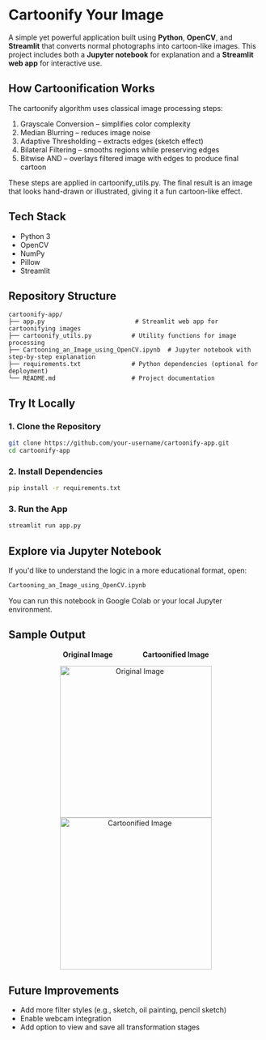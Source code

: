 # Cartoonify Your Image

A simple yet powerful application built using **Python**, **OpenCV**, and **Streamlit** that converts normal photographs into cartoon-like images. This project includes both a **Jupyter notebook** for explanation and a **Streamlit web app** for interactive use.


## How Cartoonification Works
The cartoonify algorithm uses classical image processing steps:
1. Grayscale Conversion – simplifies color complexity
2. Median Blurring – reduces image noise
3. Adaptive Thresholding – extracts edges (sketch effect)
4. Bilateral Filtering – smooths regions while preserving edges
5. Bitwise AND – overlays filtered image with edges to produce final cartoon

These steps are applied in cartoonify_utils.py.
The final result is an image that looks hand-drawn or illustrated, giving it a fun cartoon-like effect.

## Tech Stack
  -  Python 3
  -  OpenCV
  -  NumPy
  -  Pillow
  -  Streamlit

## Repository Structure

```plaintext
cartoonify-app/
├── app.py                         # Streamlit web app for cartoonifying images
├── cartoonify_utils.py           # Utility functions for image processing
├── Cartooning_an_Image_using_OpenCV.ipynb  # Jupyter notebook with step-by-step explanation
├── requirements.txt              # Python dependencies (optional for deployment)
└── README.md                     # Project documentation
```

## Try It Locally

### 1. Clone the Repository
```bash
git clone https://github.com/your-username/cartoonify-app.git
cd cartoonify-app
```
### 2. Install Dependencies
```bash
pip install -r requirements.txt
```
### 3. Run the App
```bash
streamlit run app.py
```
## Explore via Jupyter Notebook
If you'd like to understand the logic in a more educational format, open:

```bash
Cartooning_an_Image_using_OpenCV.ipynb
```
You can run this notebook in Google Colab or your local Jupyter environment.


## Sample Output

<p align="center">
  <b>Original Image</b> &nbsp;&nbsp;&nbsp;&nbsp;&nbsp;&nbsp;&nbsp;&nbsp;&nbsp;&nbsp;&nbsp;&nbsp;&nbsp; <b>Cartoonified Image</b>
</p>

<p align="center">
  <img src="https://github.com/user-attachments/assets/c4fc3ddd-a303-45f6-8945-706961d5dbb5" alt="Original Image" width="300"/>
  <img src="https://github.com/user-attachments/assets/343611bf-4b38-4aab-bf05-0628d1ce7895" alt="Cartoonified Image" width="300"/>
</p>

## Future Improvements
  - Add more filter styles (e.g., sketch, oil painting, pencil sketch)
  - Enable webcam integration
  - Add option to view and save all transformation stages

